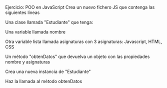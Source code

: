 Ejercicio: POO en JavaScript
Crea un nuevo fichero JS que contenga las siguientes líneas

Una clase llamada "Estudiante" que tenga:

Una variable llamada nombre

Otra variable lista llamada asignaturas con 3 asignaturas: Javascript, HTML, CSS

Un método "obtenDatos" que devuelva un objeto con las propiedades nombre y asignaturas

Crea una nueva instancia de "Estudiante"

Haz la llamada al método obtenDatos
